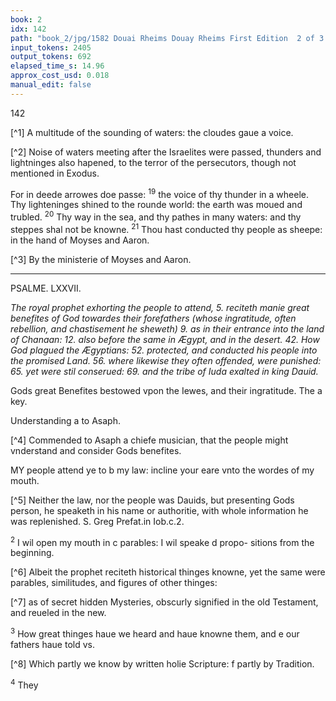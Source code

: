 ```yaml
---
book: 2
idx: 142
path: "book_2/jpg/1582 Douai Rheims Douay Rheims First Edition  2 of 3 1610 Old Testament.pdf-142.jpg"
input_tokens: 2405
output_tokens: 692
elapsed_time_s: 14.96
approx_cost_usd: 0.018
manual_edit: false
---
```

142

[^1] A multitude of the sounding of waters: the cloudes gaue a voice.

[^2] Noise of waters meeting after the Israelites were passed, thunders and lightninges also hapened, to the terror of the persecutors, though not mentioned in Exodus.

For in deede arrowes doe passe: <sup>19</sup> the voice of thy thunder in a wheele.
Thy lighteninges shined to the rounde world: the earth was moued and trubled.
<sup>20</sup> Thy way in the sea, and thy pathes in many waters: and thy steppes shal not be knowne.
<sup>21</sup> Thou hast conducted thy people as sheepe: in the hand of Moyses and Aaron.

[^3] By the ministerie of Moyses and Aaron.

---

PSALME. LXXVII.

*The royal prophet exhorting the people to attend, 5. reciteth manie great benefites of God towardes their forefathers (whose ingratitude, often rebellion, and chastisement he sheweth) 9. as in their entrance into the land of Chanaan: 12. also before the same in Ægypt, and in the desert. 42. How God plagued the Ægyptians: 52. protected, and conducted his people into the promised Land. 56. where likewise they often offended, were punished: 65. yet were stil conserued: 69. and the tribe of Iuda exalted in king Dauid.*

<aside>Gods great Benefites bestowed vpon the Iewes, and their ingratitude. The a key.</aside>

Understanding a to Asaph.

[^4] Commended to Asaph a chiefe musician, that the people might vnderstand and consider Gods benefites.

MY people attend ye to b my law: incline your eare vnto the wordes of my mouth.

[^5] Neither the law, nor the people was Dauids, but presenting Gods person, he speaketh in his name or authoritie, with whole information he was replenished. S. Greg Prefat.in Iob.c.2.

<sup>2</sup> I wil open my mouth in c parables: I wil speake d propo- sitions from the beginning.

[^6] Albeit the prophet reciteth historical thinges knowne, yet the same were parables, similitudes, and figures of other thinges:

[^7] as of secret hidden Mysteries, obscurly signified in the old Testament, and reueled in the new.

<sup>3</sup> How great thinges haue we heard and haue knowne them, and e our fathers haue told vs.

[^8] Which partly we know by written holie Scripture: f partly by Tradition.

<sup>4</sup> They